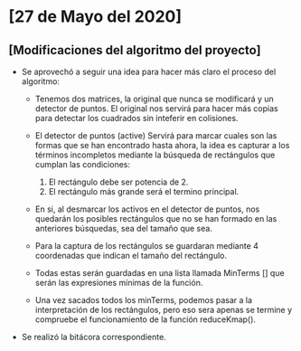 # [27 de Mayo del 2020]

## [Modificaciones del algoritmo del proyecto]

+ Se aprovechó a seguir una idea para hacer más claro el proceso del algoritmo: 

    * Tenemos dos matrices, la original que nunca se modificará y un detector de puntos. El original nos servirá para hacer más copias para detectar los cuadrados sin inteferir en colisiones.

    * El detector de puntos (active) Servirá para marcar cuales son las formas que se han encontrado hasta ahora, la idea es capturar a los términos incompletos mediante la búsqueda de rectángulos que cumplan las condiciones:

        1. El rectángulo debe ser potencia de 2.
        2. El rectángulo más grande será el termino principal.

    * En si, al desmarcar los activos en el detector de puntos, nos quedarán los posibles rectángulos que no se han formado en las anteriores búsquedas, sea del tamaño que sea.

    * Para la captura de los rectángulos se guardaran mediante 4 coordenadas que indican el tamaño del rectángulo.

    * Todas estas serán guardadas en una lista llamada MinTerms [] que serán las expresiones mínimas de la función.

    * Una vez sacados todos los minTerms, podemos pasar a la interpretación de los rectángulos, pero eso sera apenas se termine y compruebe el funcionamiento de la función reduceKmap().

+ Se realizó la bitácora correspondiente.

